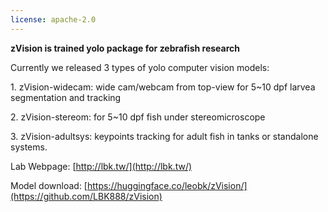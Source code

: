```yaml
---
license: apache-2.0
---
```

**zVision is trained yolo package for zebrafish research**

Currently we released 3 types of yolo computer vision models:

1\. zVision-widecam: wide cam/webcam from top-view for 5~10 dpf larvea segmentation and tracking

2\. zVision-stereom: for 5~10 dpf fish under stereomicroscope 

3\. zVision-adultsys: keypoints tracking for adult fish in tanks or standalone systems.

Lab Webpage: [http://lbk.tw/](http://lbk.tw/)

Model download:
[https://huggingface.co/leobk/zVision/](https://github.com/LBK888/zVision)
